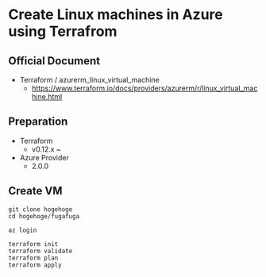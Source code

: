 # Create Linux machines in Azure using Terrafrom

## Official Document

+ Terraform / azurerm_linux_virtual_machine
  + https://www.terraform.io/docs/providers/azurerm/r/linux_virtual_machine.html

## Preparation

+ Terraform
  + v0.12.x ~
+ Azure Provider
  + 2.0.0


## Create VM

```
git clone hogehoge
cd hogehoge/fugafuga
```
```
az login
```

```
terraform init
terraform validate
terraform plan
terraform apply
```
